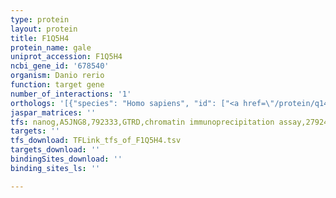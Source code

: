 ```yaml
---
type: protein
layout: protein
title: F1Q5H4
protein_name: gale
uniprot_accession: F1Q5H4
ncbi_gene_id: '678540'
organism: Danio rerio
function: target gene
number_of_interactions: '1'
orthologs: '[{"species": "Homo sapiens", "id": ["<a href=\"/protein/q14376\">Q14376</a>"]}, {"species": "Mus musculus", "id": ["<a href=\"/protein/q8r059\">Q8R059</a>"]}, {"species": "Rattus norvegicus", "id": ["<a href=\"/protein/q4qrb0\">Q4QRB0</a>"]}, {"species": "Drosophila melanogaster", "id": ["<a href=\"/protein/q9w0p5\">Q9W0P5</a>"]}, {"species": "Caenorhabditis elegans", "id": ["<a href=\"/protein/q564q1\">Q564Q1</a>"]}]'
jaspar_matrices: ''
tfs: nanog,A5JNG8,792333,GTRD,chromatin immunoprecipitation assay,27924024%5Buid%5D,No
targets: ''
tfs_download: TFLink_tfs_of_F1Q5H4.tsv
targets_download: ''
bindingSites_download: ''
binding_sites_ls: ''

---
```

